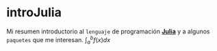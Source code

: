 # introJulia
Mi resumen introductorio al `lenguaje` de programación [**Julia**](https://julialang.org/) y a algunos `paquetes` que me interesan.
$\int_a^b f(x)dx$
